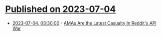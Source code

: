 # [Published on 2023-07-04](index.md)

* [2023-07-04, 03:30:00](https://tech.slashdot.org/story/23/07/03/2249258/amas-are-the-latest-casualty-in-reddits-api-war?utm_source=rss1.0mainlinkanon&utm_medium=feed) - [AMAs Are the Latest Casualty In Reddit's API War](https://tech.slashdot.org/story/23/07/03/2249258/amas-are-the-latest-casualty-in-reddits-api-war?utm_source=rss1.0mainlinkanon&utm_medium=feed)

